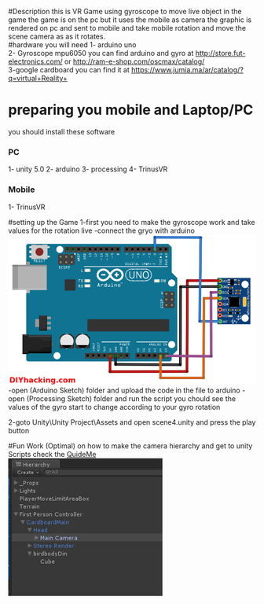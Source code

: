 #Description 
this is VR Game using gyroscope to move live object in the game the game is on the pc but it uses the mobile as camera the graphic is rendered on pc and sent to mobile and take mobile rotation and move the scene camera as as it rotates.<br>
#hardware you will need 
1- arduino uno <br>
2- Gyroscope mpu6050 you can find arduino and gyro at http://store.fut-electronics.com/ or  http://ram-e-shop.com/oscmax/catalog/ <br>
3-google cardboard you can find it at https://www.jumia.ma/ar/catalog/?q=virtual+Reality+ <br>




# preparing you mobile and Laptop/PC
you should install these software
<h3>PC</h3>
	1- unity 5.0 
	2- arduino 
	3- processing 
	4- TrinusVR 
<h3>Mobile</h3>
	1- TrinusVR 

	
	
	
#setting up the Game 
1-first you need to make the gyroscope work and take values for the rotation live 
-connect the gryo with arduino 
![Alt text](https://github.com/aa-ahmed-aa/Horizon/blob/master/Gyro.png "Optional title")
-open (Arduino Sketch) folder and upload the code in the file to arduino
-open (Processing Sketch) folder and run the script you chould see the values of the gyro start to change according to your gyro rotation

2-goto Unity\Unity Project\Assets and open scene4.unity
and press the play button 

#Fun Work (Optimal)
on how to make the camera hierarchy and get to unity Scripts check the <a href="https://github.com/aa-ahmed-aa/Horizon/blob/master/Depth/QuideME.txt">QuideMe</a> 
<br>
![Alt text](https://github.com/aa-ahmed-aa/Horizon/blob/master/Depth/hierarchy.png "Optional title")
